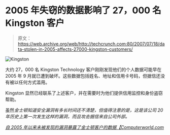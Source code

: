 # 2005 年失窃的数据影响了 27，000 名 Kingston 客户

> 原文：<https://web.archive.org/web/http://techcrunch.com:80/2007/07/18/data-stolen-in-2005-affects-27000-kingston-customers/>

![Kingston](img/6736251c7fd186e4595e63840c989f1b.png)

大约 27，000 名 Kingston Technology 客户刚刚发现他们的个人数据可能早在 2005 年 9 月就已遭到破坏。这些数据包括姓名、地址和信用卡号码，但据信还没有被以任何方式滥用。

Kingston 显然已经联系了上述客户，并在需要时为他们提供信用监控和身份盗窃帮助。

虽然*金士顿知道安全漏洞有多长时间还不清楚，但值得注意的是，这是该公司 20 年历史上第一次发生这样的漏洞，而且攻击据信来自公司外部。*

 *[自 2005 年以来未被发现的漏洞暴露了金士顿客户的数据【Computerworld.com ](https://web.archive.org/web/20160420011226/http://www.computerworld.com/action/article.do?command=viewArticleBasic&articleId=9027220)*